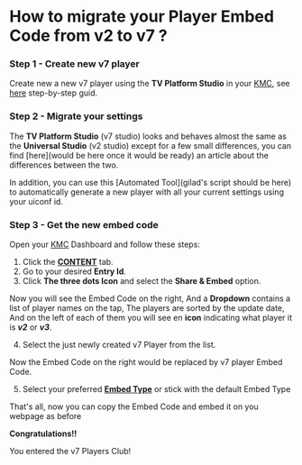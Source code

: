 # How to migrate your Player Embed Code from v2 to v7 ?

### Step 1 - Create new v7 player

Create new a new v7 player using the **TV Platform Studio** in your [KMC](https://kmc.kaltura.com/index.php/kmcng/login),
see [here](./getting-started-using-player-studio.md#creating-a-new-kaltura-player-a-namecreatea) step-by-step guid.

### Step 2 - Migrate your settings

The **TV Platform Studio** (v7 studio) looks and behaves almost the same as
the **Universal Studio** (v2 studio) except for a few small differences,
you can find [here](would be here once it would be ready) an article about the differences between the two.

In addition, you can use this [Automated Tool](gilad's script should be here) to automatically generate a new player
with all your current settings using your uiconf id.

### Step 3 - Get the new embed code

Open your [KMC](https://kmc.kaltura.com/index.php/kmcng/login) Dashboard and follow these steps:

1. Click the **[CONTENT](https://kmc.kaltura.com/index.php/kmcng/login)** tab.
2. Go to your desired **Entry Id**.
3. Click **The three dots Icon** and select the **Share & Embed** option.

Now you will see the Embed Code on the right, And a **Dropdown** contains a list of player names on the tap,
The players are sorted by the update date,
And on the left of each of them you will see en **icon** indicating what player it is **_v2_** or **_v3_**.

4. Select the just newly created v7 Player from the list.

Now the Embed Code on the right would be replaced by v7 player Embed Code.

5. Select your preferred **[Embed Type]()** or stick with the default Embed Type

That's all, now you can copy the Embed Code and embed it on you webpage as before

**Congratulations!!**

You entered the v7 Players Club!
